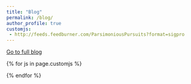 ```yaml
---
title: "Blog"
permalink: /blog/
author_profile: true
customjs:
 - http://feeds.feedburner.com/ParsimoniousPursuits?format=sigpro
---
```


[Go to full blog](http://parsimoniouspursuits.blogspot.com)
<script src="http://feeds.feedburner.com/ParsimoniousPursuits?format=sigpro" type="text/javascript" ></script>

<!-- Custom JavaScript files set in YAML front matter -->
{% for js in page.customjs %}
<script async type="text/javascript" src="{{ js }}"></script>
{% endfor %}